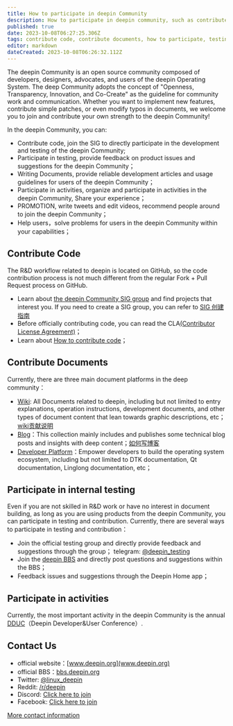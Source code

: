 ```yaml
---
title: How to participate in deepin Community
description: How to participate in deepin community, such as contribute code, contribute documents, etc.
published: true
date: 2023-10-08T06:27:25.306Z
tags: contribute code, contribute documents, how to participate, testing
editor: markdown
dateCreated: 2023-10-08T06:26:32.112Z
---
```


The deepin Community is an open source community composed of developers, designers, advocates, and users of the deepin Operating System. The deep Community adopts the concept of "Openness, Transparency, Innovation, and Co-Create" as the guideline for community work and communication. Whether you want to implement new features, contribute simple patches, or even modify typos in documents, we welcome you to join and contribute your own strength to the deepin Community!

In the deepin Community, you can:
- Contribute code, join the SIG to directly participate in the development and testing of the deepin Community;
- Participate in testing, provide feedback on product issues and suggestions for the deepin Community；
- Writing Documents, provide reliable development articles and usage guidelines for users of the deepin Community；
- Participate in activities, organize and participate in activities in the deepin Community, Share your experience；
- PROMOTION, write tweets and edit videos, recommend people around to join the deepin Community；
- Help users，solve problems for users in the deepin Community within your capabilities；

## Contribute Code
The R&D workflow related to deepin is located on GitHub, so the code contribution process is not much different from the regular Fork + Pull Request process on GitHub.
- Learn about [the deepin Community SIG group](https://www.deepin.org/index/docs/sig/sig/LISTS) and find projects that interest you. If you need to create a SIG group, you can refer to [SIG 创建指南](https://www.deepin.org/index/docs/sig/sig/README.zh_CN)
- Before officially contributing code, you can read the CLA[(Contributor License Agreement)](https://wiki.deepin.org/zh/03_%E6%8A%80%E6%9C%AF%E8%A7%84%E8%8C%83/01_%E6%96%87%E6%A1%A3%E8%A7%84%E8%8C%83/%E8%B4%A1%E7%8C%AE%E8%AE%B8%E5%8F%AF%E5%8D%8F%E8%AE%AE)；
- Learn about [How to contribute code](/zh/05_HOW-TO/06_参与deepin贡献相关/如何贡献代码)；

## Contribute Documents
Currently, there are three main document platforms in the deep community：
- [Wiki](https://wiki.deepin.org/): All Documents related to deepin, including but not limited to entry explanations, operation instructions, development documents, and other types of document content that lean towards graphic descriptions, etc；[wiki贡献说明](https://wiki.deepin.org/zh/00_wiki/02_wiki%E7%BC%96%E8%BE%91%E8%A7%84%E5%88%99%E8%AF%B4%E6%98%8E)
- [Blog](https://blog.deepin.org/)：This collection mainly includes and publishes some technical blog posts and insights with deep content；[如何写博客](https://blog.deepin.org/about/)
- [Developer Platform](https://docs.deepin.org/)：Empower developers to build the operating system ecosystem, including but not limited to DTK documentation, Qt documentation, Linglong documentation, etc；

## Participate in internal testing
Even if you are not skilled in R&D work or have no interest in document building, as long as you are using products from the deepin Community, you can participate in testing and contribution. Currently, there are several ways to participate in testing and contribution：
- Join the official testing group and directly provide feedback and suggestions through the group；
telegram: [@deepin_testing](https://t.me/deepin_testing)
- Join the [deepin BBS](https://bbs.deepin.org/en) and directly post questions and suggestions within the BBS；
- Feedback issues and suggestions through the Deepin Home app；

## Participate in activities
Currently, the most important activity in the deepin Community is the annual [DDUC](https://wiki.deepin.org/zh/06_%E5%85%B3%E4%BA%8EDeepin/Deepin%E6%B4%BB%E5%8A%A8/DDUC)（Deepin Developer&User Conference）.

## Contact Us
- official website：[www.deepin.org](www.deepin.org)
- official BBS：[bbs.deepin.org](bbs.deepin.org)
- Twitter: [@linux_deepin](https://twitter.com/linux_deepin/)
- Reddit: [/r/deepin](https://www.reddit.com/r/deepin/)
- Discord: [Click here to join](https://discord.gg/xjjkcp6H2P)
- Facebook: [Click here to join](https://www.facebook.com/groups/mydeepinlinux)

[More contact information](https://wiki.deepin.org/zh/06_%E5%85%B3%E4%BA%8EDeepin/Deepin%E7%A4%BE%E5%8C%BA/%E4%BA%A4%E6%B5%81%E6%96%B9%E5%BC%8F)